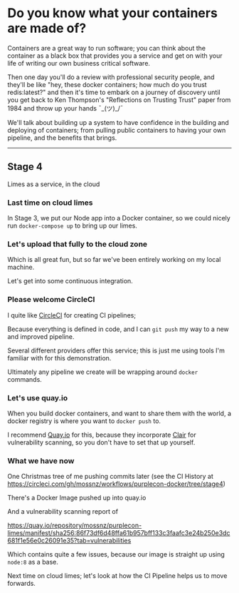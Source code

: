 # Do you know what your containers are made of?

Containers are a great way to run software; you can think about the container as a black box that provides you a service and get on with your life of writing our own business critical software.

Then one day you'll do a review with professional security people, and they'll be like "hey, these docker containers; how much do you trust redis:latest?" and then it's time to embark on a journey of discovery until you get back to Ken Thompson's "Reflections on Trusting Trust" paper from 1984 and throw up your hands ¯\_(ツ)_/¯

We'll talk about building up a system to have confidence in the building and deploying of containers; from pulling public containers to having your own pipeline, and the benefits that brings.

----
## Stage 4

Limes as a service, in the cloud

### Last time on cloud limes

In Stage 3, we put our Node app into a Docker container, so we could nicely run `docker-compose up` to bring up our limes.

### Let's upload that fully to the cloud zone

Which is all great fun, but so far we've been entirely working on my local machine.

Let's get into some continuous integration.

### Please welcome CircleCI

I quite like [CircleCI](https://circleci.com/) for creating CI pipelines;

Because everything is defined in code, and I can `git push` my way to a new and improved pipeline.

Several different providers offer this service; this is just me using tools I'm familiar with for this demonstration.

Ultimately any pipeline we create will be wrapping around `docker` commands.

### Let's use quay.io

When you build docker containers, and want to share them with the world, a docker registry is where you want to `docker push` to.

I recommend [Quay.io](https://quay.io) for this, because they incorporate [Clair](https://github.com/coreos/clair) for vulnerability scanning, so you don't have to set that up yourself.

### What we have now

One Christmas tree of me pushing commits later (see the CI History at https://circleci.com/gh/mossnz/workflows/purplecon-docker/tree/stage4)

There's a Docker Image pushed up into quay.io 

And a vulnerability scanning report of 

https://quay.io/repository/mossnz/purplecon-limes/manifest/sha256:86f73df6d48ffa61b957bff133c3faafc3e24b250e3dc681f1e56e0c26091e35?tab=vulnerabilities

Which contains quite a few issues, because our image is straight up using `node:8` as a base. 

Next time on cloud limes; let's look at how the CI Pipeline helps us to move forwards.
